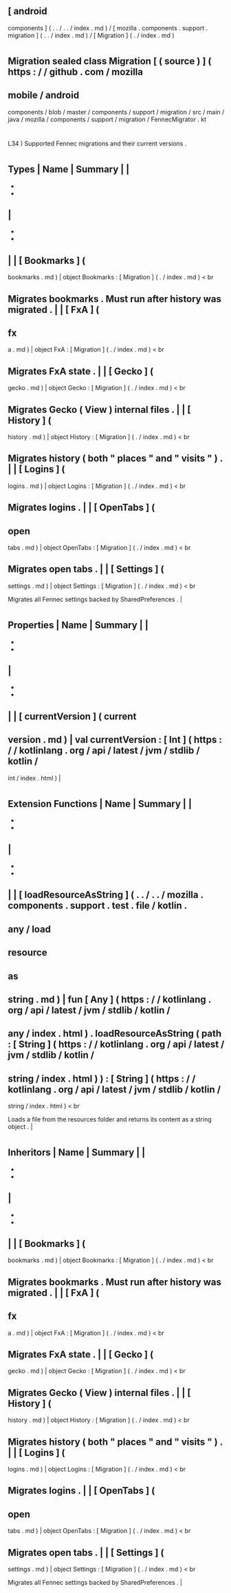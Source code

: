 [
android
-
components
]
(
.
.
/
.
.
/
index
.
md
)
/
[
mozilla
.
components
.
support
.
migration
]
(
.
.
/
index
.
md
)
/
[
Migration
]
(
.
/
index
.
md
)
#
Migration
sealed
class
Migration
[
(
source
)
]
(
https
:
/
/
github
.
com
/
mozilla
-
mobile
/
android
-
components
/
blob
/
master
/
components
/
support
/
migration
/
src
/
main
/
java
/
mozilla
/
components
/
support
/
migration
/
FennecMigrator
.
kt
#
L34
)
Supported
Fennec
migrations
and
their
current
versions
.
#
#
#
Types
|
Name
|
Summary
|
|
-
-
-
|
-
-
-
|
|
[
Bookmarks
]
(
-
bookmarks
.
md
)
|
object
Bookmarks
:
[
Migration
]
(
.
/
index
.
md
)
<
br
>
Migrates
bookmarks
.
Must
run
after
history
was
migrated
.
|
|
[
FxA
]
(
-
fx
-
a
.
md
)
|
object
FxA
:
[
Migration
]
(
.
/
index
.
md
)
<
br
>
Migrates
FxA
state
.
|
|
[
Gecko
]
(
-
gecko
.
md
)
|
object
Gecko
:
[
Migration
]
(
.
/
index
.
md
)
<
br
>
Migrates
Gecko
(
View
)
internal
files
.
|
|
[
History
]
(
-
history
.
md
)
|
object
History
:
[
Migration
]
(
.
/
index
.
md
)
<
br
>
Migrates
history
(
both
"
places
"
and
"
visits
"
)
.
|
|
[
Logins
]
(
-
logins
.
md
)
|
object
Logins
:
[
Migration
]
(
.
/
index
.
md
)
<
br
>
Migrates
logins
.
|
|
[
OpenTabs
]
(
-
open
-
tabs
.
md
)
|
object
OpenTabs
:
[
Migration
]
(
.
/
index
.
md
)
<
br
>
Migrates
open
tabs
.
|
|
[
Settings
]
(
-
settings
.
md
)
|
object
Settings
:
[
Migration
]
(
.
/
index
.
md
)
<
br
>
Migrates
all
Fennec
settings
backed
by
SharedPreferences
.
|
#
#
#
Properties
|
Name
|
Summary
|
|
-
-
-
|
-
-
-
|
|
[
currentVersion
]
(
current
-
version
.
md
)
|
val
currentVersion
:
[
Int
]
(
https
:
/
/
kotlinlang
.
org
/
api
/
latest
/
jvm
/
stdlib
/
kotlin
/
-
int
/
index
.
html
)
|
#
#
#
Extension
Functions
|
Name
|
Summary
|
|
-
-
-
|
-
-
-
|
|
[
loadResourceAsString
]
(
.
.
/
.
.
/
mozilla
.
components
.
support
.
test
.
file
/
kotlin
.
-
any
/
load
-
resource
-
as
-
string
.
md
)
|
fun
[
Any
]
(
https
:
/
/
kotlinlang
.
org
/
api
/
latest
/
jvm
/
stdlib
/
kotlin
/
-
any
/
index
.
html
)
.
loadResourceAsString
(
path
:
[
String
]
(
https
:
/
/
kotlinlang
.
org
/
api
/
latest
/
jvm
/
stdlib
/
kotlin
/
-
string
/
index
.
html
)
)
:
[
String
]
(
https
:
/
/
kotlinlang
.
org
/
api
/
latest
/
jvm
/
stdlib
/
kotlin
/
-
string
/
index
.
html
)
<
br
>
Loads
a
file
from
the
resources
folder
and
returns
its
content
as
a
string
object
.
|
#
#
#
Inheritors
|
Name
|
Summary
|
|
-
-
-
|
-
-
-
|
|
[
Bookmarks
]
(
-
bookmarks
.
md
)
|
object
Bookmarks
:
[
Migration
]
(
.
/
index
.
md
)
<
br
>
Migrates
bookmarks
.
Must
run
after
history
was
migrated
.
|
|
[
FxA
]
(
-
fx
-
a
.
md
)
|
object
FxA
:
[
Migration
]
(
.
/
index
.
md
)
<
br
>
Migrates
FxA
state
.
|
|
[
Gecko
]
(
-
gecko
.
md
)
|
object
Gecko
:
[
Migration
]
(
.
/
index
.
md
)
<
br
>
Migrates
Gecko
(
View
)
internal
files
.
|
|
[
History
]
(
-
history
.
md
)
|
object
History
:
[
Migration
]
(
.
/
index
.
md
)
<
br
>
Migrates
history
(
both
"
places
"
and
"
visits
"
)
.
|
|
[
Logins
]
(
-
logins
.
md
)
|
object
Logins
:
[
Migration
]
(
.
/
index
.
md
)
<
br
>
Migrates
logins
.
|
|
[
OpenTabs
]
(
-
open
-
tabs
.
md
)
|
object
OpenTabs
:
[
Migration
]
(
.
/
index
.
md
)
<
br
>
Migrates
open
tabs
.
|
|
[
Settings
]
(
-
settings
.
md
)
|
object
Settings
:
[
Migration
]
(
.
/
index
.
md
)
<
br
>
Migrates
all
Fennec
settings
backed
by
SharedPreferences
.
|
